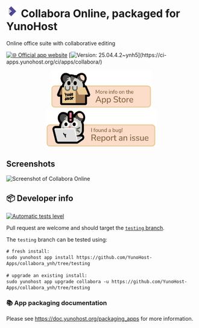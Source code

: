 <!--
N.B.: This README was automatically generated by <https://github.com/YunoHost/apps_tools/blob/main/readme_generator>
It shall NOT be edited by hand.
-->

<h1>
  <img src="https://raw.githubusercontent.com/YunoHost/apps/main/logos/collabora.png" width="32px" alt="Logo of Collabora Online">
  Collabora Online, packaged for YunoHost
</h1>

Online office suite with collaborative editing

[![🌐 Official app website](https://img.shields.io/badge/Official_app_website-darkgreen?style=for-the-badge)](https://collaboraoffice.com)
[![Version: 25.04.4.2~ynh5](https://img.shields.io/badge/Version-25.04.4.2~ynh5-rgb(18,138,11)?style=for-the-badge)](https://ci-apps.yunohost.org/ci/apps/collabora/)

<div align="center">
<a href="https://apps.yunohost.org/app/collabora"><img height="100px" src="https://github.com/YunoHost/yunohost-artwork/raw/refs/heads/main/badges/neopossum-badges/badge_more_info_on_the_appstore.svg"/></a>
<a href="https://github.com/YunoHost-Apps/collabora_ynh/issues"><img height="100px" src="https://github.com/YunoHost/yunohost-artwork/raw/refs/heads/main/badges/neopossum-badges/badge_report_an_issue.svg"/></a>
</div>


## Screenshots
![Screenshot of Collabora Online](./doc/screenshots/Nextcloud-writer.png)

## 📦 Developer info

[![Automatic tests level](https://apps.yunohost.org/badge/cilevel/collabora)](https://ci-apps.yunohost.org/ci/apps/collabora/)

Pull request are welcome and should target the [`testing` branch](https://github.com/YunoHost-Apps/collabora_ynh/tree/testing).

The `testing` branch can be tested using:
```
# fresh install:
sudo yunohost app install https://github.com/YunoHost-Apps/collabora_ynh/tree/testing

# upgrade an existing install:
sudo yunohost app upgrade collabora -u https://github.com/YunoHost-Apps/collabora_ynh/tree/testing
```

### 📚 App packaging documentation

Please see <https://doc.yunohost.org/packaging_apps> for more information.